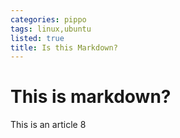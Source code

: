 ```yaml
---
categories: pippo
tags: linux,ubuntu
listed: true
title: Is this Markdown?
---
```

# This is markdown?

This is an article 8

